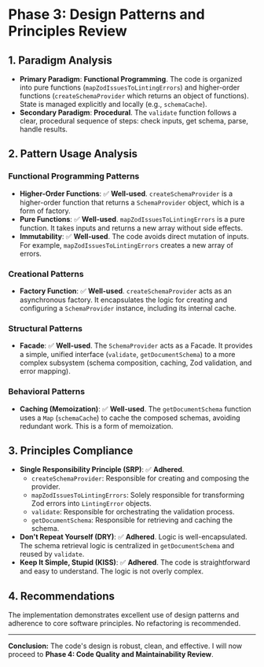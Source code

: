 # Phase 3: Design Patterns and Principles Review

## 1. Paradigm Analysis

- **Primary Paradigm**: **Functional Programming**. The code is organized into pure functions (`mapZodIssuesToLintingErrors`) and higher-order functions (`createSchemaProvider` which returns an object of functions). State is managed explicitly and locally (e.g., `schemaCache`).
- **Secondary Paradigm**: **Procedural**. The `validate` function follows a clear, procedural sequence of steps: check inputs, get schema, parse, handle results.

## 2. Pattern Usage Analysis

### Functional Programming Patterns

- **Higher-Order Functions**: ✅ **Well-used**. `createSchemaProvider` is a higher-order function that returns a `SchemaProvider` object, which is a form of factory.
- **Pure Functions**: ✅ **Well-used**. `mapZodIssuesToLintingErrors` is a pure function. It takes inputs and returns a new array without side effects.
- **Immutability**: ✅ **Well-used**. The code avoids direct mutation of inputs. For example, `mapZodIssuesToLintingErrors` creates a new array of errors.

### Creational Patterns

- **Factory Function**: ✅ **Well-used**. `createSchemaProvider` acts as an asynchronous factory. It encapsulates the logic for creating and configuring a `SchemaProvider` instance, including its internal cache.

### Structural Patterns

- **Facade**: ✅ **Well-used**. The `SchemaProvider` acts as a Facade. It provides a simple, unified interface (`validate`, `getDocumentSchema`) to a more complex subsystem (schema composition, caching, Zod validation, and error mapping).

### Behavioral Patterns

- **Caching (Memoization)**: ✅ **Well-used**. The `getDocumentSchema` function uses a `Map` (`schemaCache`) to cache the composed schemas, avoiding redundant work. This is a form of memoization.

## 3. Principles Compliance

- **Single Responsibility Principle (SRP)**: ✅ **Adhered**.
  - `createSchemaProvider`: Responsible for creating and composing the provider.
  - `mapZodIssuesToLintingErrors`: Solely responsible for transforming Zod errors into `LintingError` objects.
  - `validate`: Responsible for orchestrating the validation process.
  - `getDocumentSchema`: Responsible for retrieving and caching the schema.
- **Don't Repeat Yourself (DRY)**: ✅ **Adhered**. Logic is well-encapsulated. The schema retrieval logic is centralized in `getDocumentSchema` and reused by `validate`.
- **Keep It Simple, Stupid (KISS)**: ✅ **Adhered**. The code is straightforward and easy to understand. The logic is not overly complex.

## 4. Recommendations

The implementation demonstrates excellent use of design patterns and adherence to core software principles. No refactoring is recommended.

---

**Conclusion:** The code's design is robust, clean, and effective. I will now proceed to **Phase 4: Code Quality and Maintainability Review**.
